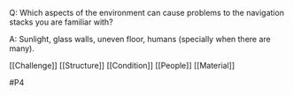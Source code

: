 Q: Which aspects of the environment can cause problems to the navigation stacks you are familiar with?

A: Sunlight, glass walls, uneven floor, humans (specially when there are many).

[[Challenge]]
[[Structure]]
[[Condition]]
[[People]]
[[Material]]

#P4 
